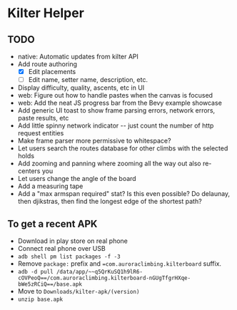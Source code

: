 # Kilter Helper

## TODO

- native: Automatic updates from kilter API
- Add route authoring
  - [X] Edit placements
  - [ ] Edit name, setter name, description, etc.
- Display difficulty, quality, ascents, etc in UI
- web: Figure out how to handle pastes when the canvas is focused
- web: Add the neat JS progress bar from the Bevy example showcase
- Add generic UI toast to show frame parsing errors, network errors, paste results, etc
- Add little spinny network indicator -- just count the number of http request entities
- Make frame parser more permissive to whitespace?
- Let users search the routes database for other climbs with the selected holds
- Add zooming and panning where zooming all the way out also re-centers you
- Let users change the angle of the board
- Add a measuring tape
- Add a "max armspan required" stat?
  Is this even possible? Do delaunay, then djikstras, then find the longest edge of the shortest path?

## To get a recent APK

- Download in play store on real phone
- Connect real phone over USB
- `adb shell pm list packages -f -3`
- Remove `package:` prefix and `=com.auroraclimbing.kilterboard` suffix.
- `adb -d pull /data/app/~~q5QrKuSQ1h9lR6-cOVPeoQ==/com.auroraclimbing.kilterboard-nGUgTfgrHXqe-bWe5zRCiQ==/base.apk`
- Move to `Downloads/kilter-apk/(version)`
- `unzip base.apk`
